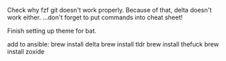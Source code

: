 
Check why fzf git doesn't work properly.
Because of that, delta doesn't work either.
...don't forget to put commands into cheat sheet!

Finish setting up theme for bat.



add to ansible:
brew install delta
brew install tldr
brew install thefuck
brew install zoxide
